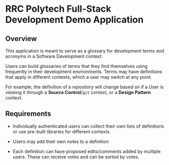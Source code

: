 # RRC Polytech Full-Stack Development Demo Application
## Overview
This application is meant to serve as a glossary for development terms and acronyms in a Software Development context.

Users can build glossaries of terms that they find themselves using frequently in their development environments. Terms may have definitions that apply in different contexts, which a user may switch at any point. 

For example, the definition of a *repository* will change based on if a User is viewing it through a **Source Control**/`git` context, or a **Design Pattern** context.

## Requirements
- Individually authenticated users can collect their own lists of definitions or use pre-built libraries for different contexts.

- Users may add their own notes to a definition

- Each definition can have proposed edits/comments added by multiple users. These can receive votes and can be sorted by votes.